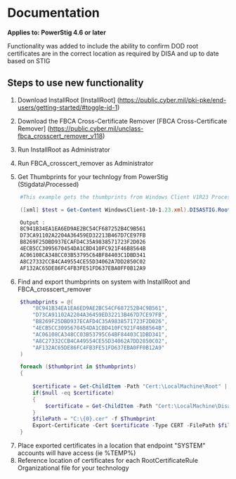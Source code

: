 # Documentation

**Applies to: PowerStig 4.6 or later**

Functionality was added to include the ability to confirm DOD root certificates are in the correct location as required by DISA and up to date based on STIG

## Steps to use new functionality

1. Download  InstallRoot
[InstallRoot] (https://public.cyber.mil/pki-pke/end-users/getting-started/#toggle-id-1)

2. Download the FBCA Cross-Certificate Remover 
[FBCA Cross-Certificate Remover] (https://public.cyber.mil/unclass-fbca_crosscert_remover_v118)

3. Run InstallRoot as Administrator
4. Run FBCA_crosscert_remover as Administrator
5. Get Thumbprints for your technlogy from PowerStig (Stigdata\Processed)
```powershell
	#This example gets the thumbprints from Windows Client V1R23 Processed STIG

	([xml] $test = Get-Content WindowsClient-10-1.23.xml).DISASTIG.RootCertificateRule.rule.thumbprint 

	Output : 
	8C941B34EA1EA6ED9AE2BC54CF687252B4C9B561
	D73CA91102A2204A36459ED32213B467D7CE97FB
	B8269F25DBD937ECAFD4C35A9838571723F2D026
	4ECB5CC3095670454DA1CBD410FC921F46B8564B
	AC06108CA348CC03B53795C64BF84403C1DBD341
	A8C27332CCB4CA49554CE55D34062A7DD2850C02
	AF132AC65DE86FC4FB3FE51FD637EBA0FF0B12A9
```
6. Find and export thumbprints on system with InstallRoot and FBCA_crosscert_remover
```powershell
    $thumbprints = @(
        "8C941B34EA1EA6ED9AE2BC54CF687252B4C9B561",
        "D73CA91102A2204A36459ED32213B467D7CE97FB",
        "B8269F25DBD937ECAFD4C35A9838571723F2D026",
        "4ECB5CC3095670454DA1CBD410FC921F46B8564B",
        "AC06108CA348CC03B53795C64BF84403C1DBD341",
        "A8C27332CCB4CA49554CE55D34062A7DD2850C02",
        "AF132AC65DE86FC4FB3FE51FD637EBA0FF0B12A9"
    )

    foreach ($thumbprint in $thumbprints)
    {
        
        $certificate = Get-ChildItem -Path "Cert:\LocalMachine\Root" | where Thumbprint -eq $thumbprint
        if($null -eq $certificate)
        {
            $certificate = Get-ChildItem -Path "Cert:\LocalMachine\Disallowed" | where Thumbprint -eq $thumbprint
        }
        $filePath = "C:\{0}.cer" -f $Thumbprint
        Export-Certificate -Cert $certificate -Type CERT -FilePath $filePath -NoClobber
    }
```
7. Place exported certificates in a location that endpoint "SYSTEM" accounts will have access (ie %TEMP%)
8. Reference location of certificates for each RootCertificateRule Organizational file for your technology